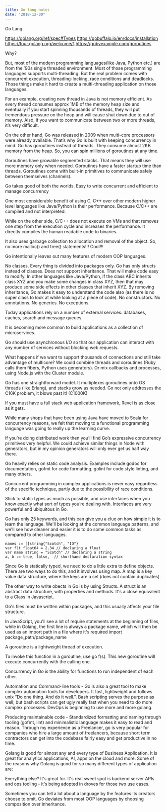 ```yaml
---
title: Go lang notes
date: "2018-12-30"
---
```



Go Lang

https://golang.org/ref/spec#Types
https://gobuffalo.io/en/docs/installation
https://tour.golang.org/welcome/1
https://gobyexample.com/goroutines

Why?

But, most of the modern programming languages(like Java, Python etc.) are from the ’90s single threaded environment.
 Most of those programming languages supports multi-threading. But the real problem comes with concurrent execution,
 threading-locking, race conditions and deadlocks. Those things make it hard to create a multi-threading application on those languages.

For an example, creating new thread in Java is not memory efficient. As every thread consumes approx 1MB of the memory heap size and eventually if you start spinning thousands of threads, they will put tremendous pressure on the heap and will cause shut down due to out of memory. Also, if you want to communicate between two or more threads, it’s very difficult.

On the other hand, Go was released in 2009 when multi-core processors were already available. That’s why Go is built with keeping concurrency in mind. Go has goroutines instead of threads. They consume almost 2KB memory from the heap. So, you can spin millions of goroutines at any time.

Goroutines have growable segmented stacks. That means they will use more memory only when needed.
Goroutines have a faster startup time than threads.
Goroutines come with built-in primitives to communicate safely between themselves (channels).


Go takes good of both the worlds. Easy to write concurrent and efficient to manage concurrency


One most considerable benefit of using C, C++ over other modern higher level languages like Java/Python is their performance. Because C/C++ are compiled and not interpreted.


While on the other side, C/C++ does not execute on VMs and that removes one step from the execution cycle and increases the performance. It directly compiles the human readable code to binaries.


It also uses garbage collection to allocation and removal of the object. So, no more malloc() and free() statements!!! Cool!!!


Go intentionally leaves out many features of modern OOP languages.

No classes. Every thing is divided into packages only. Go has only structs instead of classes.
Does not support inheritance. That will make code easy to modify. In other languages like Java/Python, if the class ABC inherits class XYZ and you make some changes in class XYZ, then that may produce some side effects in other classes that inherit XYZ. By removing inheritance, Go makes it easy to understand the code also (as there is no super class to look at while looking at a piece of code).
No constructors.
No annotations.
No generics.
No exceptions.



Today applications rely on a number of external services: databases, caches, search and message queues.

It is becoming more common to build applications as a collection of microservices.

Go should use asynchronous I/O so that our application can interact with any number of services without blocking web requests.


What happens if we want to support thousands of connections and still take advantage of multicore? We could combine threads and coroutines (Ruby calls them fibers, Python uses generators). Or mix callbacks and processes, using Node.js with the Cluster module.



Go has one straightforward model. It multiplexes goroutines onto OS threads (like Erlang), and stacks grow as needed. Go not only addresses the C10K problem, it blows past it! (C1000K)


If you must have a full stack web application framework, Revel is as close as it gets.


While many shops that have been using Java have moved to Scala for concurrency reasons, we felt that moving to a functional programming language was going to really up the learning curve.

If you’re doing distributed work then you’ll find Go’s expressive concurrency primitives very helpful. We could achieve similar things in Node with generators, but in my opinion generators will only ever get us half way there. 


Go heavily relies on static code analysis. Examples include godoc for documentation, gofmt for code formatting, golint for code style linting, and many others.

Concurrent programming in complex applications is never easy regardless of the specific technique, partly due to the possibility of race conditions.


Stick to static types as much as possible, and use interfaces when you know exactly what sort of types you’re dealing with. Interfaces are very powerful and ubiquitous in Go.


Go has only 25 keywords, and this can give you a clue on how simple it is to learn the language. We'll be looking at the common language patterns, and we'll see how cleaner and easier it is to do some common tasks as compared to other languages.



	names := []string{"Scotch", "IO"}
    var flt float64 = 2.34 // declaring a float 
    var name string = "Scotch" // declaring a string
    a, b := true, false,  // shorthand declaration syntax


Since Go is statically typed, we need to do a little extra to define objects. There are two ways to do this, and it involves using map. A map is a key value data structure, where the keys are a set (does not contain duplicates).


The other way to write obects in Go is by using Structs. A struct is an abstract data structure, with properties and methods. It's a close equivalent to a Class in Javascript.


Go's files must be written within packages, and this usually affects your file structure.

In JavaScript, you'll see a lot of require statements at the beginning of files, while in Golang, the first line is always a package name, which will then be used as an import path in a file where it's required import package_path/package_name

A goroutine is a lightweight thread of execution.

To invoke this function in a goroutine, use go f(s). This new goroutine will execute concurrently with the calling one.

Concurrency in Go is the ability for functions to run independent of each other. 

Automation and Command-line tools - Go is also a great tool to make complex automation tools for developers. It fast, lightweight and follows unix “Do one thing. And do it well.”. Bash scripting serves the purpose as well, but bash scripts can get ugly really fast when you need to do more complex processes. DevOps is beginning to use more and more golang.

Producing maintainable code - Standardized formatting and naming through tooling (gofmt, lint) and minimalistic language makes it easy to read and reason. Through my experience as a Freelancer, go is very popular for companies who hire a large amount of freelancers, because short term contractors can get into the codebase fairly easy and get productive in no time.

Golang is good for almost any and every type of Business Application. It is great for analytics applications, AI, apps on the cloud and more. Some of the reasons why Golang is good for so many different types of application are:

Everything else? It's great for. It's real sweet spot is backend server APIs and ops tooling - it's being adopted in droves for those two use cases.

Sometimes you can tell a lot about a language by the features its creators choose to omit. Go deviates from most OOP languages by choosing composition over inheritance. 


